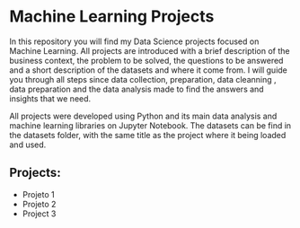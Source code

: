 # Machine Learning Projects

In this repository you will find my Data Science projects focused on Machine Learning. All projects are introduced with a brief description of the business context, the problem to be solved, the questions to be answered and a short description of the datasets and where it come from. I will guide you through all steps since data collection, preparation, data cleanning , data preparation and the data analysis made to find the answers and insights that we need.

All projects were developed using Python and its main data analysis and machine learning libraries on Jupyter Notebook. The datasets can be find in the datasets folder, with the same title as the project where it being loaded and used.

## Projects:

- Projeto 1
- Projeto 2
- Project 3
